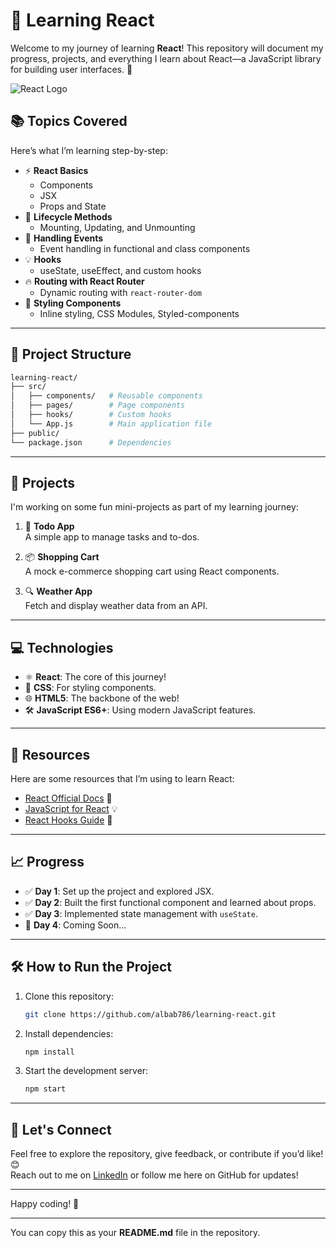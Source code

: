 # 🚀 Learning React

Welcome to my journey of learning **React**! This repository will document my progress, projects, and everything I learn about React—a JavaScript library for building user interfaces. 🌟

![React Logo](https://upload.wikimedia.org/wikipedia/commons/a/a7/React-icon.svg)

## 📚 Topics Covered
Here’s what I’m learning step-by-step:

- ⚡ **React Basics**
  - Components
  - JSX
  - Props and State
- 🔄 **Lifecycle Methods**
  - Mounting, Updating, and Unmounting
- 🎯 **Handling Events**
  - Event handling in functional and class components
- 💡 **Hooks** 
  - useState, useEffect, and custom hooks
- 🔥 **Routing with React Router**
  - Dynamic routing with `react-router-dom`
- 🎨 **Styling Components**
  - Inline styling, CSS Modules, Styled-components

---

## 📁 Project Structure

```bash
learning-react/
├── src/
│   ├── components/   # Reusable components
│   ├── pages/        # Page components
│   ├── hooks/        # Custom hooks
│   └── App.js        # Main application file
├── public/
└── package.json      # Dependencies
```

---

## 🚧 Projects

I'm working on some fun mini-projects as part of my learning journey:

1. 📝 **Todo App**  
   A simple app to manage tasks and to-dos.
   
2. 📦 **Shopping Cart**  
   A mock e-commerce shopping cart using React components.

3. 🔍 **Weather App**  
   Fetch and display weather data from an API.

---

## 💻 Technologies

- ⚛️ **React**: The core of this journey!
- 🎨 **CSS**: For styling components.
- 🌐 **HTML5**: The backbone of the web!
- 🛠 **JavaScript ES6+**: Using modern JavaScript features.
  
---

## 🔗 Resources

Here are some resources that I’m using to learn React:

- [React Official Docs](https://reactjs.org/docs/getting-started.html) 📖
- [JavaScript for React](https://developer.mozilla.org/en-US/docs/Web/JavaScript) 💡
- [React Hooks Guide](https://reactjs.org/docs/hooks-intro.html) 🎣

---

## 📈 Progress

- ✅ **Day 1**: Set up the project and explored JSX.
- ✅ **Day 2**: Built the first functional component and learned about props.
- ✅ **Day 3**: Implemented state management with `useState`.
- 🔄 **Day 4**: Coming Soon...

---

## 🛠 How to Run the Project

1. Clone this repository:
   ```bash
   git clone https://github.com/albab786/learning-react.git
   ```
2. Install dependencies:
   ```bash
   npm install
   ```
3. Start the development server:
   ```bash
   npm start
   ```

---

## 🌟 Let's Connect

Feel free to explore the repository, give feedback, or contribute if you’d like! 😊  
Reach out to me on [LinkedIn](https://www.linkedin.com/albabalam) or follow me here on GitHub for updates!  

---

Happy coding! 🎉

---

You can copy this as your **README.md** file in the repository.
